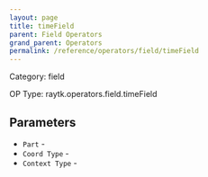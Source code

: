 ```yaml
---
layout: page
title: timeField
parent: Field Operators
grand_parent: Operators
permalink: /reference/operators/field/timeField
---
```


Category: field

OP Type: raytk.operators.field.timeField

## Parameters

* `Part` - 
* `Coord Type` - 
* `Context Type` -
